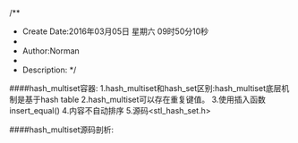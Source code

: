 /**
* Create Date:2016年03月05日 星期六 09时50分10秒
* 
* Author:Norman
* 
* Description: 
*/

####hash_multiset容器:
    1.hash_multiset和hash_set区别:hash_multiset底层机制是基于hash table
    2.hash_multiset可以存在重复键值。
    3.使用插入函数 insert_equal() 
    4.内容不自动排序
    5.源码<stl_hash_set.h>

####hash_multiset源码剖析:
